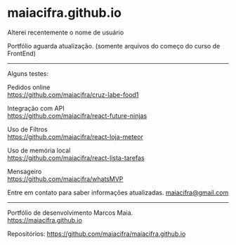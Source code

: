 # maiacifra.github.io

Alterei recentemente o nome de usuário 

Portfólio aguarda atualização.
(somente arquivos do começo do curso de FrontEnd)

------  
  
Alguns testes: 

Pedidos online  
https://github.com/maiacifra/cruz-labe-food1  

Integração com API  
https://github.com/maiacifra/react-future-ninjas  

Uso de Filtros  
https://github.com/maiacifra/react-loja-meteor  

Uso de memória local   
https://github.com/maiacifra/react-lista-tarefas  

Mensageiro  
https://github.com/maiacifra/whatsMVP  


Entre em contato para saber informações atualizadas.
maiacifra@gmail.com  
  
------  
  
Portfólio de desenvolvimento Marcos Maia.   
https://maiacifra.github.io

Repositórios: 
https://github.com/maiacifra/maiacifra.github.io   
